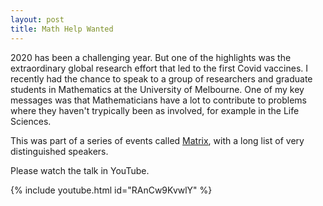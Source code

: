 ```yaml
---
layout: post
title: Math Help Wanted
---
```


2020 has been a challenging year. But one of the highlights was the extraordinary global research effort that led to the first Covid vaccines. I recently had the chance to speak
to a group of researchers and graduate students in Mathematics at the University of Melbourne. One of my key messages was that Mathematicians have a lot to contribute to 
problems where they haven't trypically been as involved, for example in the Life Sciences.

This was part of a series of events called [Matrix](https://www.matrix-inst.org.au/events-01/online-seminars/), with a long list of very distinguished speakers. 

Please watch the talk in YouTube.

{% include youtube.html id="RAnCw9KvwlY" %}
